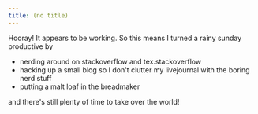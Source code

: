 ```yaml
---
title: (no title)
---
```

<p>Hooray! It appears to be working. So this means I turned a rainy sunday productive by</p>

<ul>
<li>nerding around on stackoverflow and tex.stackoverflow</li>
<li>hacking up a small blog so I don't clutter my livejournal with the boring nerd stuff</li>
<li>putting a malt loaf in the breadmaker</li>
</ul>

<p>and there's still plenty of time to take over the world! </p>